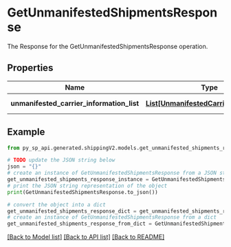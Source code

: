 # GetUnmanifestedShipmentsResponse

The Response  for the GetUnmanifestedShipmentsResponse operation.

## Properties

Name | Type | Description | Notes
------------ | ------------- | ------------- | -------------
**unmanifested_carrier_information_list** | [**List[UnmanifestedCarrierInformation]**](UnmanifestedCarrierInformation.md) | A list of UnmanifestedCarrierInformation | [optional] 

## Example

```python
from py_sp_api.generated.shippingV2.models.get_unmanifested_shipments_response import GetUnmanifestedShipmentsResponse

# TODO update the JSON string below
json = "{}"
# create an instance of GetUnmanifestedShipmentsResponse from a JSON string
get_unmanifested_shipments_response_instance = GetUnmanifestedShipmentsResponse.from_json(json)
# print the JSON string representation of the object
print(GetUnmanifestedShipmentsResponse.to_json())

# convert the object into a dict
get_unmanifested_shipments_response_dict = get_unmanifested_shipments_response_instance.to_dict()
# create an instance of GetUnmanifestedShipmentsResponse from a dict
get_unmanifested_shipments_response_from_dict = GetUnmanifestedShipmentsResponse.from_dict(get_unmanifested_shipments_response_dict)
```
[[Back to Model list]](../README.md#documentation-for-models) [[Back to API list]](../README.md#documentation-for-api-endpoints) [[Back to README]](../README.md)



